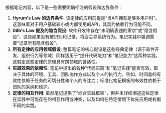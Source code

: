 根据笔记内容，以下是一些需要明确标注的假设和边界条件：

1.  **Hyrum's Law 的边界条件**: 该定律的应用前提是“当API拥有足够多用户时”。这意味着对于用户基础较小或内部使用的API，其契约依赖行为可能不同。
2.  **Gilb's Law 提及的隐含假设**: 软件开发中存在“未明确表述的需求”或“隐含假设”，这些如果没有被识别和记录，将会主导系统行为。笔记实践中强调需要“记录所有隐含假设”。
3.  **所有定律的应用领域假设**: 整篇笔记的核心假设是这些经典定律（源于软件开发、组织行为等领域）同样适用于“提升代码能力”和“笔记能力”这两种实践。这假定这些定律的原理具有跨领域的普适性。
4.  **实践效果的依赖性**: 笔记中提出的各种“代码实践”和“笔记实践”能否有效，取决于具体的环境、工具、团队协作方式以及个人的执行力。例如，时间盒的有效性依赖于任务的可切分性和个人的专注力；标准化笔记模板的有效性依赖于团队的采纳和维护。
5.  **定律的相互作用**: 虽然笔记提供了“综合实践框架”，但并未详细阐述这些定律在实践中可能存在的相互作用或冲突，以及如何在特定情境下优先应用或权衡不同的实践。